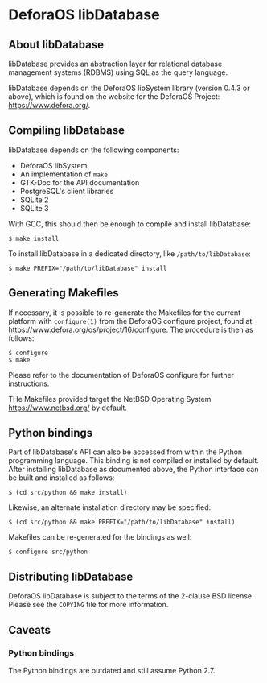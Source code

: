 DeforaOS libDatabase
====================

About libDatabase
-----------------

libDatabase provides an abstraction layer for relational database management
systems (RDBMS) using SQL as the query language.

libDatabase depends on the DeforaOS libSystem library (version 0.4.3 or above),
which is found on the website for the DeforaOS Project:
<https://www.defora.org/>.


Compiling libDatabase
---------------------

libDatabase depends on the following components:

 * DeforaOS libSystem
 * An implementation of `make`
 * GTK-Doc for the API documentation
 * PostgreSQL's client libraries
 * SQLite 2
 * SQLite 3

With GCC, this should then be enough to compile and install libDatabase:

    $ make install

To install libDatabase in a dedicated directory, like `/path/to/libDatabase`:

    $ make PREFIX="/path/to/libDatabase" install


Generating Makefiles
--------------------

If necessary, it is possible to re-generate the Makefiles for the current
platform with `configure(1)` from the DeforaOS configure project, found at
<https://www.defora.org/os/project/16/configure>. The procedure is then as
follows:

    $ configure
    $ make

Please refer to the documentation of DeforaOS configure for further
instructions.

THe Makefiles provided target the NetBSD Operating System
<https://www.netbsd.org/> by default.


Python bindings
---------------

Part of libDatabase's API can also be accessed from within the Python
programming language. This binding is not compiled or installed by default.
After installing libDatabase as documented above, the Python interface can be
built and installed as follows:

    $ (cd src/python && make install)

Likewise, an alternate installation directory may be specified:

    $ (cd src/python && make PREFIX="/path/to/libDatabase" install)

Makefiles can be re-generated for the bindings as well:

    $ configure src/python


Distributing libDatabase
------------------------

DeforaOS libDatabase is subject to the terms of the 2-clause BSD license.
Please see the `COPYING` file for more information.


Caveats
-------

### Python bindings

The Python bindings are outdated and still assume Python 2.7.

